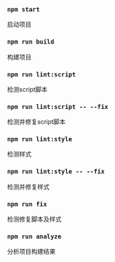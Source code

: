 ### `npm start`

启动项目

### `npm run build`

构建项目

### `npm run lint:script`

检测script脚本

### `npm run lint:script -- --fix`

检测并修复script脚本

### `npm run lint:style`

检测样式

### `npm run lint:style -- --fix`

检测并修复样式

### `npm run fix`

检测修复脚本及样式

### `npm run analyze`

分析项目构建结果



